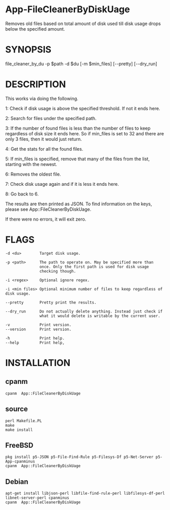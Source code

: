 # App-FileCleanerByDiskUage

Removes old files based on total amount of disk used till disk usage drops below the specified amount.

# SYNOPSIS

file_cleaner_by_du -p $path -d $du [-m $min_files] [--pretty] [--dry_run]

# DESCRIPTION

This works via doing the following.

1: Check if disk usage is above the specified threshold. If not it ends here.

2: Search for files under the specified path.

3: If the number of found files is less than the number of files to keep regardless
of disk size it ends here. So if min_files is set to 32 and there are only 3 files,
then it would just return.

4: Get the stats for all the found files.

5: If min_files is specified, remove that many of the files from the list, starting
with the newest.

6: Removes the oldest file.

7: Check disk usage again and if it is less it ends here.

8: Go back to 6.

The results are then printed as JSON. To find information on the keys, please
see App::FileCleanerByDiskUage.

If there were no errors, it will exit zero.

# FLAGS

```
-d <du>        Target disk usage.

-p <path>      The path to operate on. May be specified more than
               once. Only the first path is used for disk usage
			   checking though.

-i <regex>     Optional ignore regex.

-i <min files> Optional minimum number of files to keep regardless of disk usage.

--pretty       Pretty print the results.

--dry_run      Do not actually delete anything. Instead just check if
               what it would delete is writable by the current user.

-v             Print version.
--version      Print version.

-h             Print help.
--help         Print help,
```

# INSTALLATION

## cpanm

```
cpanm  App::FileCleanerByDiskUage
```

## source

```
perl Makefile.PL
make
make install
```

## FreeBSD

```
pkg install p5-JSON p5-File-Find-Rule p5-Filesys-Df p5-Net-Server p5-App-cpanminus
cpanm  App::FileCleanerByDiskUage
```

## Debian

```
apt-get install libjson-perl libfile-find-rule-perl libfilesys-df-perl libnet-server-perl cpanminus
cpanm  App::FileCleanerByDiskUage
```
